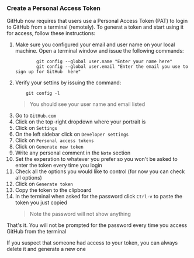 ### Create a Personal Access Token
GitHub now requires that users use a Personal Access Token (PAT) to login to GitHub from a terminal (remotely). To generat a token and start using it for access, follow these instructions:

1. Make sure you configured your email and user name on your local machine. Open a terminal window and issue the following commands:
   ```console
           git config --global user.name "Enter your name here"
           git config --global user.email "Enter the email you use to sign up for GitHub  here"
   ```

2. Verify your settins by issuing the command:
   ```console
       git config -l
   ```
    > You should see your user name and email listed
> 
3. Go to `GitHub.com`
4. Click on the top-right dropdown where your portrait is
5. Click on `Settings`
6. On the left sidebar click on `Developer settings`
7. Click on `Personal access tokens`
8. Click on `Generate new token`
9. Write any personal comment in the `Note` section
10. Set the experation to whatever you prefer so you won't be asked to enter the token every time you login
11. Check all the options you would like to control (for now you can check all options)
12. Click on `Generate token`
13. Copy the token to the clipboard
14. In the terminal when asked for the password click `Ctrl-v` to paste the token you just copied
    > Note the password will not show anything

That's it. You will not be prompted for the password every time you access GitHub from the terminal

If you suspect that someone had access to your token, you can always delete it and generate a new one
